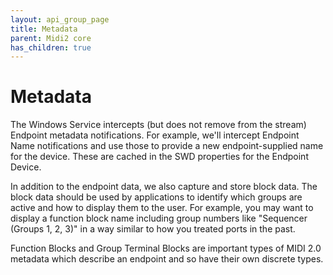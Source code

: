 ```yaml
---
layout: api_group_page
title: Metadata
parent: Midi2 core
has_children: true
---
```


# Metadata

The Windows Service intercepts (but does not remove from the stream) Endpoint metadata notifications. For example, we'll intercept Endpoint Name notifications and use those to provide a new endpoint-supplied name for the device. These are cached in the SWD properties for the Endpoint Device.

In addition to the endpoint data, we also capture and store block data. The block data should be used by applications to identify which groups are active and how to display them to the user. For example, you may want to display a function block name including group numbers like "Sequencer (Groups 1, 2, 3)" in a way similar to how you treated ports in the past.

Function Blocks and Group Terminal Blocks are important types of MIDI 2.0 metadata which describe an endpoint and so have their own discrete types.
